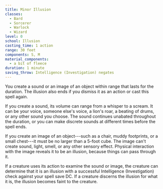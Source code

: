 ```yaml
---
title: Minor Illusion
classes:
  - Bard
  - Sorcerer
  - Warlock
  - Wizard
level: 0
school: Illusion
casting_time: 1 action
range: 30 feet
components: S, M
material_components:
  - a bit of fleece
duration: 1 minute
saving_throw: Intelligence (Investigation) negates
---
```


You create a sound or an image of an object within range that lasts for the duration. The illusion also ends if you dismiss it as an action or cast this spell again.

If you create a sound, its volume can range from a whisper to a scream. It can be your voice, someone else's voice, a lion's roar, a beating of drums, or any other sound you choose. The sound continues unabated throughout the duration, or you can make discrete sounds at different times before the spell ends.

If you create an image of an object---such as a chair, muddy footprints, or a small chest---it must be no larger than a 5-foot cube. The image can't create sound, light, smell, or any other sensory effect. Physical interaction with the image reveals it to be an illusion, because things can pass through it.

If a creature uses its action to examine the sound or image, the creature can determine that it is an illusion with a successful Intelligence (Investigation) check against your spell save DC. If a creature discerns the illusion for what it is, the illusion becomes faint to the creature.
